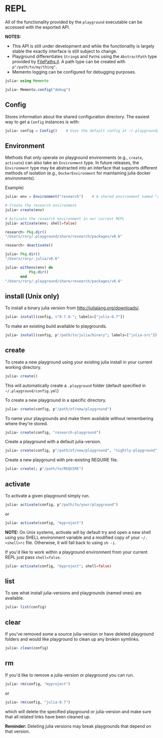 # REPL

All of the functionality provided by the `playground` executable can be accessed
with the exported API.

**NOTES:**
* This API is still under development and while the functionality is largely
stable the exactly interface is still subject to change.
*  Playground differentiates `String`s and `Path`s using the `AbstractPath` type provided
by [FilePaths.jl](https://github.com/rofinn/FilePaths.jl). A path type can be created with `p"/path/to/my/thing"`.
* Memento logging can be configured for debugging purposes.
```julia
julia> using Memento

julia> Memento.config("debug")
```

## Config

Stores information about the shared configuration directory.
The easiest way to get a `Config` instances is with:

```julia
julia> config = Config()    # Uses the default config at ~/.playground/config.yml
```

## Environment

Methods that only operate on playground environments (e.g., `create`, `activate`) can also take an `Environment` type.
In future releases, the `Environment` type may be abstracted into an interface that supports different methods of isolation (e.g., `DockerEnvironment` for maintaining julia docker environments).

Example)

```julia
julia> env = Environment("research")    # A shared environment named "research"

# Create the research environment
julia> create(env)

# Activate the research environment in our current REPL
julia> activate(env; shell=false)

research> Pkg.dir()
"/Users/rory/.playground/share/research/packages/v0.6"

research> deactivate()

julia> Pkg.dir()
"/Users/rory/.julia/v0.6"

julia> withenv(env) do
           Pkg.dir()
       end
"/Users/rory/.playground/share/research/packages/v0.6"
```

## install (Unix only)

To install a binary julia version from http://julialang.org/downloads/.
```julia
julia> install(config, v"0.7.0-"; labels=["julia-0.7"])
```

To make an existing build available to playgrounds.
```julia
julia> install(config, p"/path/to/julia/binary"; labels=["julia-src"])
```

## create
To create a new playground using your existing julia install in your current working directory.
```julia
julia> create()
```

This will automatically create a `.playground` folder (default specified in `~/.playground/config.yml`)

To create a new playground in a specific directory.

```julia
julia> create(config, p"/path/of/new/playground")
```

To name your playgrounds and make them available without remembering where they're stored.
```julia
julia> create(config, "research-playground")
```

Create a playground with a default julia-version.
```julia
julia> create(config, p"/path/of/new/playground", "nightly-playground"; julia="julia-nightly")
```

Create a new playground with pre-existing REQUIRE file.
```julia
julia> create(; p"/path/to/REQUIRE")
```

## activate

To activate a given playground simply run.
```julia
julia> activate(config, p"/path/to/your/playground")
```
or
```julia
julia> activate(config, "myproject")
```

**NOTE:** On Unix systems, activate will by default try and open a new shell using you SHELL environment variable and a modified copy of your `~/.<shell>rc` file. Otherwise, it will fall back to using `sh -i`.

If you'd like to work within a playground environment from your current REPL just pass `shell=false`.

```julia
julia> activate(config, "myproject"; shell=false)
```

## list
To see what install julia-versions and playgrounds (named ones) are available.
```julia
julia> list(config)
```

## clear
If you've removed some a source julia-version or have deleted playground folders and would like playground to clean up any broken symlinks.
```julia
julia> clean(config)
```

## rm
If you'd like to remove a julia-version or playground you can run.
```julia
julia> rm(config, "myproject")
```
or
```julia
julia> rm(config, "julia-0.7")
```

which will delete the specified playground or julia-version and make sure that all related links have been cleaned up.

**Reminder:** Deleting julia versions may break playgrounds that depend on that version.
